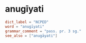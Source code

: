 # anugīyati

``` toml
dict_label = "NCPED"
word = "anugīyati"
grammar_comment = "pass. pr. 3 sg."
see_also = ["anugāyati"]
```

